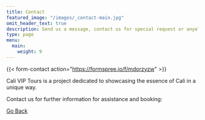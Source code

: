 ```yaml
---
title: Contact
featured_image: "/images/_contact-main.jpg"
omit_header_text: true
description: Send us a message, contact us for special request or anyelse.
type: page
menu:
  main:
    weight: 9
---
```


{{< form-contact action="https://formspree.io/f/mdorzyzw"  >}}

Cali VIP Tours is a project dedicated to showcasing the essence of Cali in a unique way.

Contact us for further information for assistance and booking:

[Go Back](<javascript:history.go(-1)>)
